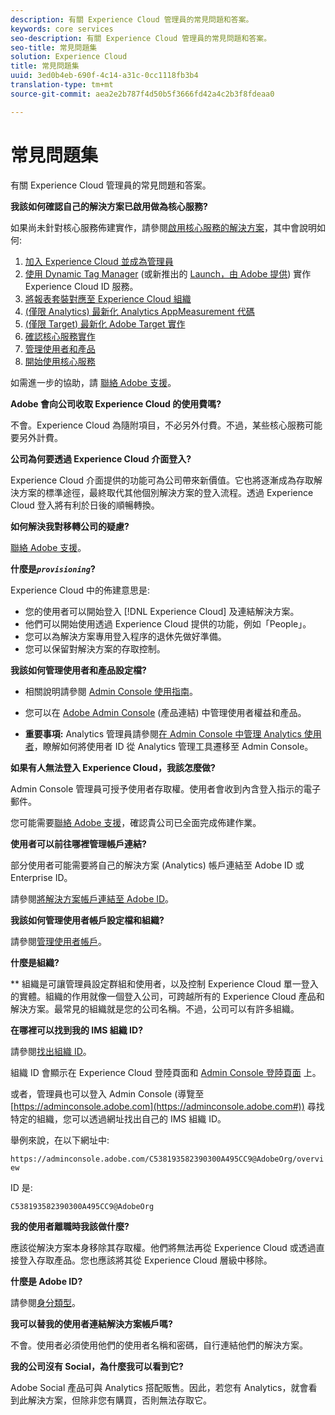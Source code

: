 ```yaml
---
description: 有關 Experience Cloud 管理員的常見問題和答案。
keywords: core services
seo-description: 有關 Experience Cloud 管理員的常見問題和答案。
seo-title: 常見問題集
solution: Experience Cloud
title: 常見問題集
uuid: 3ed0b4eb-690f-4c14-a31c-0cc1118fb3b4
translation-type: tm+mt
source-git-commit: aea2e2b787f4d50b5f3666fd42a4c2b3f8fdeaa0

---
```



# 常見問題集

有關 Experience Cloud 管理員的常見問題和答案。

**我該如何確認自己的解決方案已啟用做為核心服務?**

如果尚未針對核心服務佈建實作，請參閱[啟用核心服務的解決方案](../core-services/core-services.md#concept_07ED1D5C64234E77976E6D572E78FB9C)，其中會說明如何:


1. [加入 Experience Cloud 並成為管理員](../core-services/core-services.md#section_2423F0BD3DF642658103310EE5EA6154)
1. [使用 Dynamic Tag Manager](../core-services/core-services.md#section_3C9F6DF37C654D939625BB4D485E4354) (或新推出的 [Launch，由 Adobe 提供](https://docs.adobe.com/content/help/en/launch/using/intro/get-started/quick-start.html)) 實作 Experience Cloud ID 服務。
1. [將報表套裝對應至 Experience Cloud 組織](../core-services/core-services.md#concept_apg_zq2_rw)
1. [(僅限 Analytics) 最新化 Analytics AppMeasurement 代碼](../core-services/core-services.md#section_1798D9D0F05C47E29816AC4EEB9A0913)
1. [(僅限 Target) 最新化 Adobe Target 實作](../core-services/core-services.md#section_C2F4493C7A36406DAE2266B429A4BD24)
1. [確認核心服務實作](../core-services/core-services.md#section_E641782A0F4F44AF8C9C91216BE330D5)
1. [管理使用者和產品](../core-services/core-services.md#section_B6E95F4E0E12483CB9DA99CBC0C5A4AF)
1. [開始使用核心服務](../core-services/core-services.md#section_960C06093623462E8EA247B3E97274A1)




如需進一步的協助，請 [聯絡 Adobe 支援](https://helpx.adobe.com/marketing-cloud/contact-support.html)。

**Adobe 會向公司收取 Experience Cloud 的使用費嗎?**

不會。Experience Cloud 為隨附項目，不必另外付費。不過，某些核心服務可能要另外計費。

**公司為何要透過 Experience Cloud 介面登入?**

Experience Cloud 介面提供的功能可為公司帶來新價值。它也將逐漸成為存取解決方案的標準途徑，最終取代其他個別解決方案的登入流程。透過 Experience Cloud 登入將有利於日後的順暢轉換。

**如何解決我對移轉公司的疑慮?**

[聯絡 Adobe 支援](https://helpx.adobe.com/marketing-cloud/contact-support.html)。

**什麼是&#x200B;*`provisioning`*?**

Experience Cloud 中的佈建意思是:

* 您的使用者可以開始登入 [!DNL Experience Cloud] 及連結解決方案。
* 他們可以開始使用透過 Experience Cloud 提供的功能，例如「People」。
* 您可以為解決方案專用登入程序的退休先做好準備。
* 您可以保留對解決方案的存取控制。

**我該如何管理使用者和產品設定檔?**

* 相關說明請參閱 [Admin Console 使用指南](https://helpx.adobe.com/enterprise/administering/user-guide.html)。

* 您可以在 [Adobe Admin Console](https://adminconsole.adobe.com/enterprise) (產品連結) 中管理使用者權益和產品。

* **重要事項:** Analytics 管理員請參閱[在 Admin Console 中管理 Analytics 使用者](https://docs.adobe.com/content/help/en/analytics/admin/user-product-management/user-management/migrate-users/c-migration-tool.html)，瞭解如何將使用者 ID 從 Analytics 管理工具遷移至 Admin Console。

**如果有人無法登入 Experience Cloud，我該怎麼做?**

Admin Console 管理員可授予使用者存取權。使用者會收到內含登入指示的電子郵件。

您可能需要[聯絡 Adobe 支援](https://helpx.adobe.com/marketing-cloud/contact-support.html)，確認貴公司已全面完成佈建作業。

**使用者可以前往哪裡管理帳戶連結?**

部分使用者可能需要將自己的解決方案 (Analytics) 帳戶連結至 Adobe ID 或 Enterprise ID。

請參閱[將解決方案帳戶連結至 Adobe ID](../admin-getting-started/organizations.md#task_FD389E78640848919E247AC5E95B8369)。

**我該如何管理使用者帳戶設定檔和組織?**

請參閱[管理使用者帳戶](../admin-getting-started/organizations.md#topic_C31CB834F109465A82ED57FF0563B3F1)。

**什麼是組織?**

** 組織是可讓管理員設定群組和使用者，以及控制 Experience Cloud 單一登入的實體。組織的作用就像一個登入公司，可跨越所有的 Experience Cloud 產品和解決方案。最常見的組織就是您的公司名稱。不過，公司可以有許多組織。

**在哪裡可以找到我的 IMS 組織 ID?**

請參閱[找出組織 ID](organizations.md)。

組織 ID 會顯示在 Experience Cloud 登陸頁面和 [Admin Console 登陸頁面](https://adminconsole.adobe.com) 上。

或者，管理員也可以登入 Admin Console (導覽至 [https://adminconsole.adobe.com](https://adminconsole.adobe.com#)) 尋找特定的組織，您可以透過網址找出自己的 IMS 組織 ID。

舉例來說，在以下網址中:

`https://adminconsole.adobe.com/C538193582390300A495CC9@AdobeOrg/overview`

ID 是:

`C538193582390300A495CC9@AdobeOrg`

**我的使用者離職時我該做什麼?**

應該從解決方案本身移除其存取權。他們將無法再從 Experience Cloud 或透過直接登入存取產品。您也應該將其從 Experience Cloud 層級中移除。

**什麼是 Adobe ID?**

請參閱[身分類型](https://helpx.adobe.com/enterprise/help/identity.html)。

**我可以替我的使用者連結解決方案帳戶嗎?**

不會。使用者必須使用他們的使用者名稱和密碼，自行連結他們的解決方案。

**我的公司沒有 Social，為什麼我可以看到它?**

Adobe Social 產品可與 Analytics 搭配販售。因此，若您有 Analytics，就會看到此解決方案，但除非您有購買，否則無法存取它。